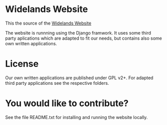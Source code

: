 # Widelands Website

This the source of the [Widelands Website](https://www.widelands.org)

The website is runnning using the Django framwork. It uses some third party
aplications which are adapted to fit our needs, but contains also some own
written applications.

# License

Our own written applications are published under GPL v2+.
For adapted third party applications see the respective folders.

# You would like to contribute?

See the file README.txt for installing and running the website locally.
